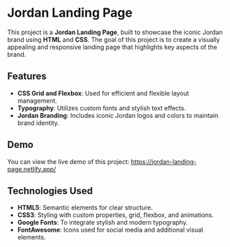 # Jordan Landing Page

This project is a **Jordan Landing Page**, built to showcase the iconic Jordan brand using **HTML** and **CSS**. The goal of this project is to create a visually appealing and responsive landing page that highlights key aspects of the brand.

## Features
- **CSS Grid and Flexbox**: Used for efficient and flexible layout management.
- **Typography**: Utilizes custom fonts and stylish text effects.
- **Jordan Branding**: Includes iconic Jordan logos and colors to maintain brand identity.

## Demo

You can view the live demo of this project: https://jordan-landing-page.netlify.app/

## Technologies Used

- **HTML5**: Semantic elements for clear structure.
- **CSS3**: Styling with custom properties, grid, flexbox, and animations.
- **Google Fonts**: To integrate stylish and modern typography.
- **FontAwesome**: Icons used for social media and additional visual elements.

